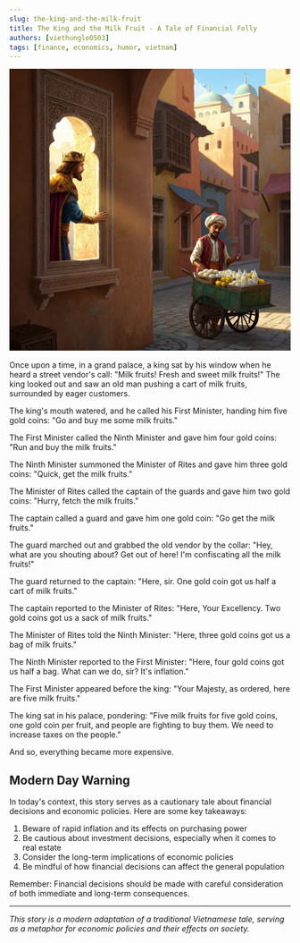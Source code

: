 ```yaml
---
slug: the-king-and-the-milk-fruit
title: The King and the Milk Fruit - A Tale of Financial Folly
authors: [viethungle0503]
tags: [finance, economics, humor, vietnam]
---
```


![A king looking out of his palace window](/img/blog/king-window.jpeg)

Once upon a time, in a grand palace, a king sat by his window when he heard a street vendor's call: "Milk fruits! Fresh and sweet milk fruits!" The king looked out and saw an old man pushing a cart of milk fruits, surrounded by eager customers.

<!-- truncate -->

The king's mouth watered, and he called his First Minister, handing him five gold coins: "Go and buy me some milk fruits."

The First Minister called the Ninth Minister and gave him four gold coins: "Run and buy the milk fruits."

The Ninth Minister summoned the Minister of Rites and gave him three gold coins: "Quick, get the milk fruits."

The Minister of Rites called the captain of the guards and gave him two gold coins: "Hurry, fetch the milk fruits."

The captain called a guard and gave him one gold coin: "Go get the milk fruits."

The guard marched out and grabbed the old vendor by the collar: "Hey, what are you shouting about? Get out of here! I'm confiscating all the milk fruits!"

The guard returned to the captain: "Here, sir. One gold coin got us half a cart of milk fruits."

The captain reported to the Minister of Rites: "Here, Your Excellency. Two gold coins got us a sack of milk fruits."

The Minister of Rites told the Ninth Minister: "Here, three gold coins got us a bag of milk fruits."

The Ninth Minister reported to the First Minister: "Here, four gold coins got us half a bag. What can we do, sir? It's inflation."

The First Minister appeared before the king: "Your Majesty, as ordered, here are five milk fruits."

The king sat in his palace, pondering: "Five milk fruits for five gold coins, one gold coin per fruit, and people are fighting to buy them. We need to increase taxes on the people."

And so, everything became more expensive.

## Modern Day Warning

In today's context, this story serves as a cautionary tale about financial decisions and economic policies. Here are some key takeaways:

1. Beware of rapid inflation and its effects on purchasing power
2. Be cautious about investment decisions, especially when it comes to real estate
3. Consider the long-term implications of economic policies
4. Be mindful of how financial decisions can affect the general population

Remember: Financial decisions should be made with careful consideration of both immediate and long-term consequences.

---

*This story is a modern adaptation of a traditional Vietnamese tale, serving as a metaphor for economic policies and their effects on society.* 